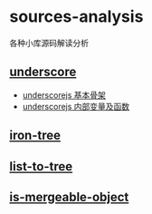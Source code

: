 # sources-analysis
各种小库源码解读分析

## [underscore](https://github.com/jashkenas/underscore/)

- [underscorejs 基本骨架](https://github.com/domsgit/sources-analysis/issues/1)
- [underscorejs 内部变量及函数](https://github.com/domsgit/sources-analysis/issues/2)


## [iron-tree](https://github.com/DenQ/iron-tree)
## [list-to-tree](https://github.com/DenQ/list-to-tree)
## [is-mergeable-object](https://github.com/TehShrike/is-mergeable-object)
